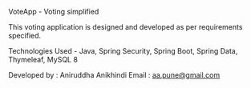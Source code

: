 VoteApp - Voting simplified

This voting application is designed and developed as per requirements specified.

Technologies Used - 
Java,
Spring Security,
Spring Boot,
Spring Data,
Thymeleaf,
MySQL 8



Developed by :
Aniruddha Anikhindi
Email :  aa.pune@gmail.com
